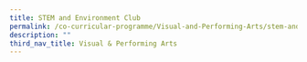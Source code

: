 ```yaml
---
title: STEM and Environment Club
permalink: /co-curricular-programme/Visual-and-Performing-Arts/stem-and-environment-club/
description: ""
third_nav_title: Visual & Performing Arts
---
```

